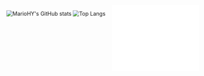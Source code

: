 <!--## Hi there 👋-->

<!--
**MarioHY/MarioHY** is a ✨ _special_ ✨ repository because its `README.md` (this file) appears on your GitHub profile.

Here are some ideas to get you started:

- 🔭 I’m currently working on ...
- 🌱 I’m currently learning ...
- 👯 I’m looking to collaborate on ...
- 🤔 I’m looking for help with ...
- 💬 Ask me about ...
- 📫 How to reach me: ...
- 😄 Pronouns: ...
- ⚡ Fun fact: ...
-->
<div align="center" style="background-color: #00dbde;background-image: linear-gradient(90deg, #00dbde 0%, #fc00ff 100%);">
<!-- ![Metrics](/github-metrics.svg) -->
  <img src="/github-metrics.svg" align="right" width="45%" height="" />
</div>

![MarioHY's GitHub stats](https://github-readme-stats.vercel.app/api?username=MarioHY)
![Top Langs](https://github-readme-stats.vercel.app/api/top-langs/?username=MarioHY)
